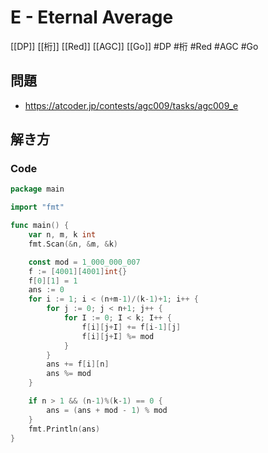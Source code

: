 # E - Eternal Average
[[DP]] [[桁]] [[Red]] [[AGC]] [[Go]]
#DP #桁 #Red #AGC #Go 

## 問題
- https://atcoder.jp/contests/agc009/tasks/agc009_e

## 解き方
### Code
```go
package main

import "fmt"

func main() {
	var n, m, k int
	fmt.Scan(&n, &m, &k)

	const mod = 1_000_000_007
	f := [4001][4001]int{}
	f[0][1] = 1
	ans := 0
	for i := 1; i < (n+m-1)/(k-1)+1; i++ {
		for j := 0; j < n+1; j++ {
			for I := 0; I < k; I++ {
				f[i][j+I] += f[i-1][j]
				f[i][j+I] %= mod
			}
		}
		ans += f[i][n]
		ans %= mod
	}

	if n > 1 && (n-1)%(k-1) == 0 {
		ans = (ans + mod - 1) % mod
	}
	fmt.Println(ans)
}
```